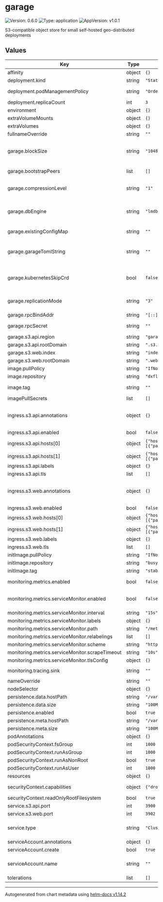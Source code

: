 # garage

![Version: 0.6.0](https://img.shields.io/badge/Version-0.6.0-informational?style=flat-square) ![Type: application](https://img.shields.io/badge/Type-application-informational?style=flat-square) ![AppVersion: v1.0.1](https://img.shields.io/badge/AppVersion-v1.0.1-informational?style=flat-square)

S3-compatible object store for small self-hosted geo-distributed deployments

## Values

| Key | Type | Default | Description |
|-----|------|---------|-------------|
| affinity | object | `{}` |  |
| deployment.kind | string | `"StatefulSet"` | Switchable to DaemonSet |
| deployment.podManagementPolicy | string | `"OrderedReady"` | If using statefulset, allow Parallel or OrderedReady (default) |
| deployment.replicaCount | int | `3` | Number of StatefulSet replicas/garage nodes to start |
| environment | object | `{}` |  |
| extraVolumeMounts | object | `{}` |  |
| extraVolumes | object | `{}` |  |
| fullnameOverride | string | `""` |  |
| garage.blockSize | string | `"1048576"` | Defaults is 1MB An increase can result in better performance in certain scenarios https://garagehq.deuxfleurs.fr/documentation/reference-manual/configuration/#block-size |
| garage.bootstrapPeers | list | `[]` | This is not required if you use the integrated kubernetes discovery |
| garage.compressionLevel | string | `"1"` | zstd compression level of stored blocks https://garagehq.deuxfleurs.fr/documentation/reference-manual/configuration/#compression-level |
| garage.dbEngine | string | `"lmdb"` | Can be changed for better performance on certain systems https://garagehq.deuxfleurs.fr/documentation/reference-manual/configuration/#db-engine-since-v0-8-0 |
| garage.existingConfigMap | string | `""` | if not empty string, allow using an existing ConfigMap for the garage.toml, if set, ignores garage.toml |
| garage.garageTomlString | string | `""` | String Template for the garage configuration if set, ignores above values. Values can be templated, see https://garagehq.deuxfleurs.fr/documentation/reference-manual/configuration/ |
| garage.kubernetesSkipCrd | bool | `false` | Set to true if you want to use k8s discovery but install the CRDs manually outside of the helm chart, for example if you operate at namespace level without cluster ressources |
| garage.replicationMode | string | `"3"` | Default to 3 replicas, see the replication_mode section at https://garagehq.deuxfleurs.fr/documentation/reference-manual/configuration/#replication-mode |
| garage.rpcBindAddr | string | `"[::]:3901"` |  |
| garage.rpcSecret | string | `""` | If not given, a random secret will be generated and stored in a Secret object |
| garage.s3.api.region | string | `"garage"` |  |
| garage.s3.api.rootDomain | string | `".s3.garage.tld"` |  |
| garage.s3.web.index | string | `"index.html"` |  |
| garage.s3.web.rootDomain | string | `".web.garage.tld"` |  |
| image.pullPolicy | string | `"IfNotPresent"` |  |
| image.repository | string | `"dxflrs/amd64_garage"` | default to amd64 docker image |
| image.tag | string | `""` | set the image tag, please prefer using the chart version and not this to avoid compatibility issues |
| imagePullSecrets | list | `[]` | set if you need credentials to pull your custom image |
| ingress.s3.api.annotations | object | `{}` | Rely _either_ on the className or the annotation below but not both! If you want to use the className, set className: "nginx" and replace "nginx" by an Ingress controller name, examples [here](https://kubernetes.io/docs/concepts/services-networking/ingress-controllers). |
| ingress.s3.api.enabled | bool | `false` |  |
| ingress.s3.api.hosts[0] | object | `{"host":"s3.garage.tld","paths":[{"path":"/","pathType":"Prefix"}]}` | garage S3 API endpoint, to be used with awscli for example |
| ingress.s3.api.hosts[1] | object | `{"host":"*.s3.garage.tld","paths":[{"path":"/","pathType":"Prefix"}]}` | garage S3 API endpoint, DNS style bucket access |
| ingress.s3.api.labels | object | `{}` |  |
| ingress.s3.api.tls | list | `[]` |  |
| ingress.s3.web.annotations | object | `{}` | Rely _either_ on the className or the annotation below but not both! If you want to use the className, set className: "nginx" and replace "nginx" by an Ingress controller name, examples [here](https://kubernetes.io/docs/concepts/services-networking/ingress-controllers). |
| ingress.s3.web.enabled | bool | `false` |  |
| ingress.s3.web.hosts[0] | object | `{"host":"*.web.garage.tld","paths":[{"path":"/","pathType":"Prefix"}]}` | wildcard website access with bucket name prefix |
| ingress.s3.web.hosts[1] | object | `{"host":"mywebpage.example.com","paths":[{"path":"/","pathType":"Prefix"}]}` | specific bucket access with FQDN bucket |
| ingress.s3.web.labels | object | `{}` |  |
| ingress.s3.web.tls | list | `[]` |  |
| initImage.pullPolicy | string | `"IfNotPresent"` |  |
| initImage.repository | string | `"busybox"` |  |
| initImage.tag | string | `"stable"` |  |
| monitoring.metrics.enabled | bool | `false` | If true, a service for monitoring is created with a prometheus.io/scrape annotation |
| monitoring.metrics.serviceMonitor.enabled | bool | `false` | If true, a ServiceMonitor CRD is created for a prometheus operator https://github.com/coreos/prometheus-operator |
| monitoring.metrics.serviceMonitor.interval | string | `"15s"` |  |
| monitoring.metrics.serviceMonitor.labels | object | `{}` |  |
| monitoring.metrics.serviceMonitor.path | string | `"/metrics"` |  |
| monitoring.metrics.serviceMonitor.relabelings | list | `[]` |  |
| monitoring.metrics.serviceMonitor.scheme | string | `"http"` |  |
| monitoring.metrics.serviceMonitor.scrapeTimeout | string | `"10s"` |  |
| monitoring.metrics.serviceMonitor.tlsConfig | object | `{}` |  |
| monitoring.tracing.sink | string | `""` | specify a sink endpoint for OpenTelemetry Traces, eg. `http://localhost:4317` |
| nameOverride | string | `""` |  |
| nodeSelector | object | `{}` |  |
| persistence.data.hostPath | string | `"/var/lib/garage/data"` |  |
| persistence.data.size | string | `"100Mi"` |  |
| persistence.enabled | bool | `true` |  |
| persistence.meta.hostPath | string | `"/var/lib/garage/meta"` |  |
| persistence.meta.size | string | `"100Mi"` |  |
| podAnnotations | object | `{}` | additonal pod annotations |
| podSecurityContext.fsGroup | int | `1000` |  |
| podSecurityContext.runAsGroup | int | `1000` |  |
| podSecurityContext.runAsNonRoot | bool | `true` |  |
| podSecurityContext.runAsUser | int | `1000` |  |
| resources | object | `{}` |  |
| securityContext.capabilities | object | `{"drop":["ALL"]}` | The default security context is heavily restricted, feel free to tune it to your requirements |
| securityContext.readOnlyRootFilesystem | bool | `true` |  |
| service.s3.api.port | int | `3900` |  |
| service.s3.web.port | int | `3902` |  |
| service.type | string | `"ClusterIP"` | You can rely on any service to expose your cluster - ClusterIP (+ Ingress) - NodePort (+ Ingress) - LoadBalancer |
| serviceAccount.annotations | object | `{}` | Annotations to add to the service account |
| serviceAccount.create | bool | `true` | Specifies whether a service account should be created |
| serviceAccount.name | string | `""` | The name of the service account to use. If not set and create is true, a name is generated using the fullname template |
| tolerations | list | `[]` |  |

----------------------------------------------
Autogenerated from chart metadata using [helm-docs v1.14.2](https://github.com/norwoodj/helm-docs/releases/v1.14.2)
